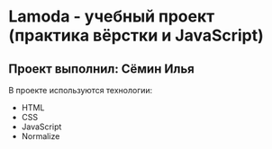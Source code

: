 # Lamoda - учебный проект (практика вёрстки и JavaScript)
## Проект выполнил: Сёмин Илья

В проекте используются технологии:
 - HTML 
 - CSS
 - JavaScript
 - Normalize
